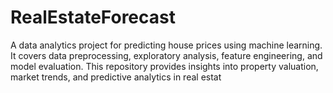 # RealEstateForecast
A data analytics project for predicting house prices using machine learning. It covers data preprocessing, exploratory analysis, feature engineering, and model evaluation. This repository provides insights into property valuation, market trends, and predictive analytics in real estat
